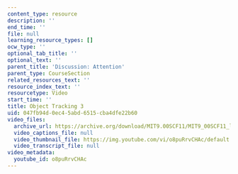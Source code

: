 ```yaml
---
content_type: resource
description: ''
end_time: ''
file: null
learning_resource_types: []
ocw_type: ''
optional_tab_title: ''
optional_text: ''
parent_title: 'Discussion: Attention'
parent_type: CourseSection
related_resources_text: ''
resource_index_text: ''
resourcetype: Video
start_time: ''
title: Object Tracking 3
uid: 047fb94d-0ec4-5abd-6515-cba4dfe22b60
video_files:
  archive_url: https://archive.org/download/MIT9.00SCF11/MIT9_00SCF11_lec07_track4_18_300k.mp4
  video_captions_file: null
  video_thumbnail_file: https://img.youtube.com/vi/o8puRrvCHAc/default.jpg
  video_transcript_file: null
video_metadata:
  youtube_id: o8puRrvCHAc
---
```

